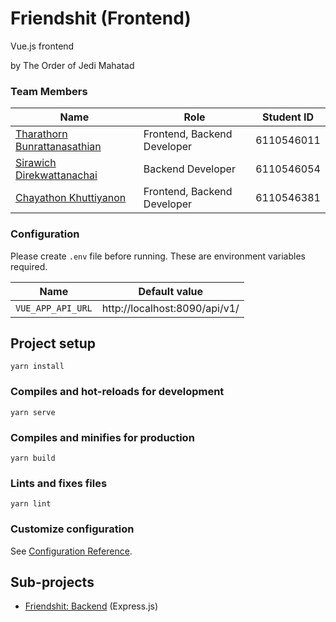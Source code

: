 # Friendshit (Frontend)
Vue.js frontend

by The Order of Jedi Mahatad

### Team Members
|Name|Role|Student ID|
|---|---|---|
|[Tharathorn Bunrattanasathian](https://github.com/th-bunratta)|Frontend, Backend Developer|6110546011|
|[Sirawich Direkwattanachai](https://github.com/magmagcup)|Backend Developer|6110546054|
|[Chayathon Khuttiyanon](https://github.com/plumest)|Frontend, Backend Developer|6110546381|

### Configuration
Please create `.env` file before running.
These are environment variables required.

|Name|Default value|
|---|---|
|`VUE_APP_API_URL`|http://localhost:8090/api/v1/|

## Project setup
```
yarn install
```

### Compiles and hot-reloads for development
```
yarn serve
```

### Compiles and minifies for production
```
yarn build
```

### Lints and fixes files
```
yarn lint
```

### Customize configuration
See [Configuration Reference](https://cli.vuejs.org/config/).

## Sub-projects
- [Friendshit: Backend](api/README.md) (Express.js)
